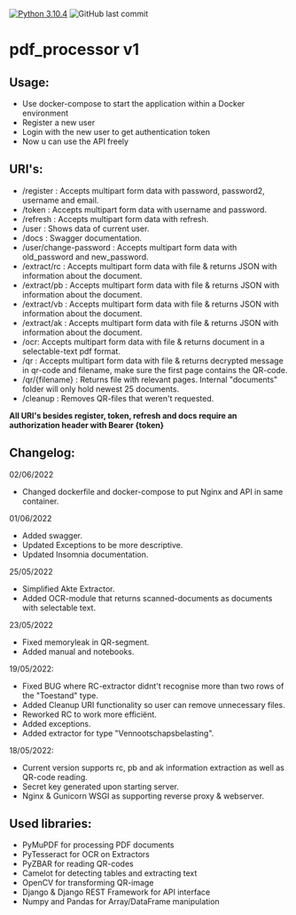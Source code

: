 [![Python 3.10.4](https://img.shields.io/badge/python-3.10.4-blue.svg)](https://www.python.org/downloads/release/python-3104/)
![GitHub last commit](https://img.shields.io/github/last-commit/PeterVantomme/pdf_processor)
# pdf_processor v1
## Usage:
- Use docker-compose to start the application within a Docker environment
- Register a new user
- Login with the new user to get authentication token
- Now u can use the API freely

## URI's:
- /register : Accepts multipart form data with password, password2, username and email.
- /token : Accepts multipart form data with username and password.
- /refresh : Accepts multipart form data with refresh.
- /user : Shows data of current user.
- /docs :  Swagger documentation.
- /user/change-password : Accepts multipart form data with old_password and new_password.
- /extract/rc : Accepts multipart form data with file & returns JSON with information about the document.
- /extract/pb : Accepts multipart form data with file & returns JSON with information about the document.
- /extract/vb : Accepts multipart form data with file & returns JSON with information about the document.
- /extract/ak : Accepts multipart form data with file & returns JSON with information about the document.
- /ocr: Accepts multipart form data with file & returns document in a selectable-text pdf format.
- /qr : Accepts multipart form data with file & returns decrypted message in qr-code and filename, make sure the first page contains the QR-code.
- /qr/{filename} : Returns file with relevant pages. Internal "documents" folder will only hold newest 25 documents.
- /cleanup : Removes QR-files that weren't requested.
 
**All URI's besides register, token, refresh and docs require an authorization header with Bearer {token}**
  
## Changelog:
02/06/2022
- Changed dockerfile and docker-compose to put Nginx and API in same container.

01/06/2022
- Added swagger.
- Updated Exceptions to be more descriptive.
- Updated Insomnia documentation.

25/05/2022
- Simplified Akte Extractor.
- Added OCR-module that returns scanned-documents as documents with selectable text.

23/05/2022
- Fixed memoryleak in QR-segment.
- Added manual and notebooks.

19/05/2022:
- Fixed BUG where RC-extractor didnt't recognise more than two rows of the "Toestand" type.
- Added Cleanup URI functionality so user can remove unnecessary files.
- Reworked RC to work more efficiënt.
- Added exceptions.
- Added extractor for type "Vennootschapsbelasting".

18/05/2022: 
- Current version supports rc, pb and ak information extraction as well as QR-code reading.
- Secret key generated upon starting server.
- Nginx & Gunicorn WSGI as supporting reverse proxy & webserver.

## Used libraries:
- PyMuPDF for processing PDF documents
- PyTesseract for OCR on Extractors
- PyZBAR for reading QR-codes
- Camelot for detecting tables and extracting text
- OpenCV for transforming QR-image
- Django & Django REST Framework for API interface
- Numpy and Pandas for Array/DataFrame manipulation

